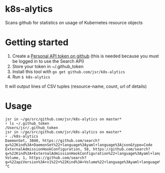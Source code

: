 # k8s-alytics
Scans github for statistics on usage of Kubernetes resource objects 

# Getting started 

1. Create a [Personal API token on github](https://github.com/blog/1509-personal-api-tokens) (this is needed because you must be logged in to use the Search API)
2. Store your token in ~/.github_token
2. Install this tool with `go get github.com/jsr/k8s-alytics`
3. Run `$ k8s-alytics` 

It will output lines of CSV tuples (resource-name, count, url of details)

# Usage 


```shell
jsr in ~/go/src/github.com/jsr/k8s-alytics on master*
⚡ ls ~/.github_token
/Users/jsr/.github_token
jsr in ~/go/src/github.com/jsr/k8s-alytics on master*
⚡ ./k8s-alytics
DaemonSet, 3840, https://github.com/search?q=%22Kind%3A+DaemonSet%22+language%3Ayaml+language%3Ajson&type=Code
ExternalAdmissionHookConfiguration, 58, https://github.com/search?q=%22Kind%3A+ExternalAdmissionHookConfiguration%22+language%3Ayaml+language%3Ajson&type=Code
Volume, 1, https://github.com/search?q=%22apiVersion%3A+v1%22+%22Kind%3A+Volume%22+language%3Ayaml+language%3Ajson&type=Code
^C
```
